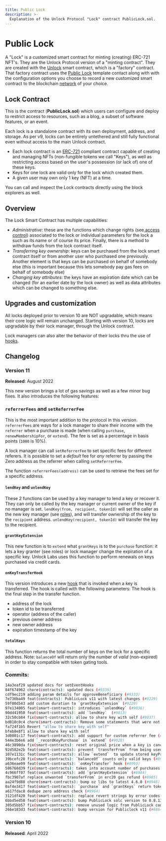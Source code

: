 ```yaml
---
title: Public Lock
description: >-
  Explanation of the Unlock Protocol "Lock" contract PublicLock.sol.
---
```


# Public Lock

A "Lock" is a customized smart contract for minting (creating) ERC-721 NFT's. They are the Unlock Protocol version of a "minting contract". They are created with the [Unlock](../../core-protocol/unlock/) smart contract, which is a "factory" contract. That factory contract uses the [Public Lock](../../core-protocol/public-lock/) template contact along with
with the configuration options you choose to record a new customized
smart contract to the blockchain [network](../../core-protocol/unlock/networks) of your choice.

## Lock Contract

This is the contract (**PublicLock.sol**) which users can configure and deploy to restrict access to resources, such as a blog, a subset of software features, or an event.

Each lock is a standalone contract with its own deployment, address, and storage. As per v9, locks can be entirely untethered and still fully functional even without access to the main Unlock contract.

- Each lock contract is an [ERC-721](https://eips.ethereum.org/EIPS/eip-721) compliant contract capable of creating and managing NFTs (non-fungible tokens we call "Keys"), as well as restricting access based on the user's possession (or lack of) one of these keys.
- Keys for one lock are valid only for the lock which created them.
- A given user may own only 1 key (NFT) at a time.

You can call and inspect the Lock contracts directly using the block explorers as well.

## Overview

The Lock Smart Contract has multiple capabilities:

- _Administrative_: these are the functions which change rights (see[ access control](./access-control/)) associated to the lock or individual parameters for the lock a such as its name or of course its price. Finally, there is a method to withdraw funds from the lock contract itself.
- _Transferring key ownership_: keys can be purchased from the lock smart contract itself or from another user who purchased one previously. Another element is that keys can be purchased on behalf of somebody else \(this is important because this lets somebody pay gas fees on behalf of somebody else\)
- _Changing key attributes_: the keys have an expiration date which can be changed \(for an earlier date by the lock owner\) as well as data attributes which can be changed to something else.

## Upgrades and customization

All locks deployed prior to version 10 are NOT upgradable, which means their core logic will remain unchanged. Starting with version 10, locks are upgradable by their lock manager, through the Unlock contract.

Lock managers can also alter the behavior of their locks thru the use of [hooks](./hooks/).

## Changelog

### Version 11

**Released**: August 2022

This new version brings a lot of gas savings as well as a few minor bug fixes. It also introduces the following features:

### `referrerFees` and `setReferrerFee`

This is the most important addition to the protocol in this version. `referrerFees` are ways for a lock manager to share their income with the `referrer` when a purchase is made (when calling `purchase`, `renewMembershipFor`, or `extend`). The fee is set as a percentage in basis points (`1000` is 10%).

A lock manager can call `setReferrerFee` to set specific fees for different referers. It is possible to set a _default_ fee for _any_ referrer by passing the Zero address as the referrer when calling `setReferrerFee`.

The function `referrerFees(address)` can be used to retrieve the fees set for a specific address.

#### `lendKey` and `unlendKey`

These 2 functions can be used by a key manager to lend a key or recover it. They can only be called by the key manager or current owner of the key if no manager is set. `lendKey(from, recipient, tokenId)` will set the caller as the new key manager (see [roles](./access-control.md)), and will transfer ownership of the key to the `recipient` address. `unlendKey(recipient, tokenId)` will transfer the key to the recipient.

#### `grantKeyExtension`

This new function is to `extend` what `grantKeys` is to the `purchase` function: it lets a key granter (see roles) or lock manager change the expiration of a specific key.
Unlock Labs uses this function to perform renewals on keys purchased via credit cards.

#### `onKeyTransferHook`

This version introduces a new [hook](./hooks.md) that is invoked when a key is transferred. The hook is called with the following parameters:
The hook is the final step in the transfer function.

- address of the lock
- token id to be transferred
- operator (address of the caller)
- previous owner address
- new owner address
- expiration timestamp of the key

#### `totalKeys`

This function returns the total number of keys on the lock for a specific address.
Note: `balanceOf` will return only the number of _valid_ (non-expired) in order to stay compatible with token gating tools.

### Commits:

```sh
14a3eaf29 updated docs for setEventHooks
84f674962 chore(contracts): updated docs (#9339)
cdf9ec219 adding param details for approveBeneficiary (#9333)
7e736ba49 feat(contracts): PublicLock v11 with latest changes (#9229)
59f00d543 add custom duration to `grantKeyExtension` (#9220)
97e134005 feat(smart-contracts): introduces `unlendKey` (#9036)
90dd41950 feat(smart-contracts): add `lendKey`  (#9013)
32c50cb84 fix(smart-contracts): allow to share key with self (#9037)
bd010c0c4 chore(smart-contracts): Remove some statements that were not rendered correctly in docs (#9043)
fa724f1b5 Revert "allow to share key with self"
bfeb8e8f1 allow to share key with self
3d0801c17 feat(smart-contracts): add support for custom referrer fee (#9017)
544e3b6e6 add `_recordKeyPurchase` in `extend` (#9028)
46c3890da fix(smart-contracts): reset original price when a key is cancelled (#9003)
92d582e2b feat(smart-contracts): prevent `transferFrom` from being used when a key manager is set (#9011)
107e1131c feat(smart-contracts): allow `extend`  to update stored keyPrice (#8983)
39bcefc20 fix(smart-contracts): `balanceOf` counts only valid keys (#8999)
a636eae09 feat(smart-contracts): `onKeyTransfer` hook (#8993)
586768d39 fix(smart-contracts): takes into account number of purchases when evaluating sold out (#8982)
4c966ff07 feat(smart-contracts): add `grantKeyExtension` (#8984)
fbc3907af replace unwanted `transferFrom` in erc20 gas refund (#8985)
aa24f9d88 chore(smart-contracts): bump oz libs to latest 4.6.0 (#8948)
0af4e3417 feat(smart-contracts): `purchase` and `grantKeys` return token ids (#8981)
a617fdac8 dedupe zero address check (#8964)
3121df420 feat(smart-contracts): replace revert strings by error codes (#8867)
6bbd5ed58 feat(smart-contracts): bump PublicLock solc version to 0.8.13 (#8945)
305d5bb57 fix(smart-contracts): remove unused logic from PublicLock contract (#8861)
266e183d3 feat(smart-contracts): bump version for Publiclock v11 (#8864)
```

### Version 10

**Released**: April 2022
